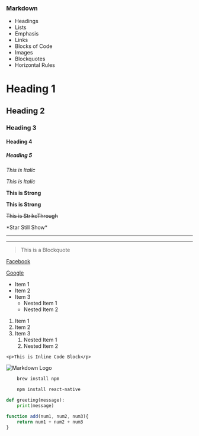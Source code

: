 ### Markdown

- Headings
- Lists
- Emphasis
- Links
- Blocks of Code
- Images
- Blockquotes
- Horizontal Rules

# Heading 1
## Heading 2
### Heading 3
#### Heading 4
##### Heading 5

*This is Italic*

_This is Italic_

**This is Strong**

__This is Strong__

~~This is StrikeThrough~~

\*Star Still Show\*

<!-- Horizontal Rule -->

---

___

> This is a Blockquote

[Facebook](http://facebook.com "Facebook")

[Google](http://google.com "Google")

<!-- Unordered List -->
* Item 1
* Item 2
* Item 3
    * Nested Item 1
    * Nested Item 2

<!-- Ordered List -->
1. Item 1
1. Item 2
1. Item 3
    1. Nested Item 1
    1. Nested Item 2

<!-- Inline Code Block -->
`<p>This is Inline Code Block</p>`

![Markdown Logo](https://markdown-here.com/img/icon256.png)

<!-- Github Markdown -->
```bash
    brew install npm

    npm install react-native
```

```python
def greeting(message):
    print(message)
```

```javascript
function add(num1, num2, num3){
    return num1 + num2 + num3
}
```